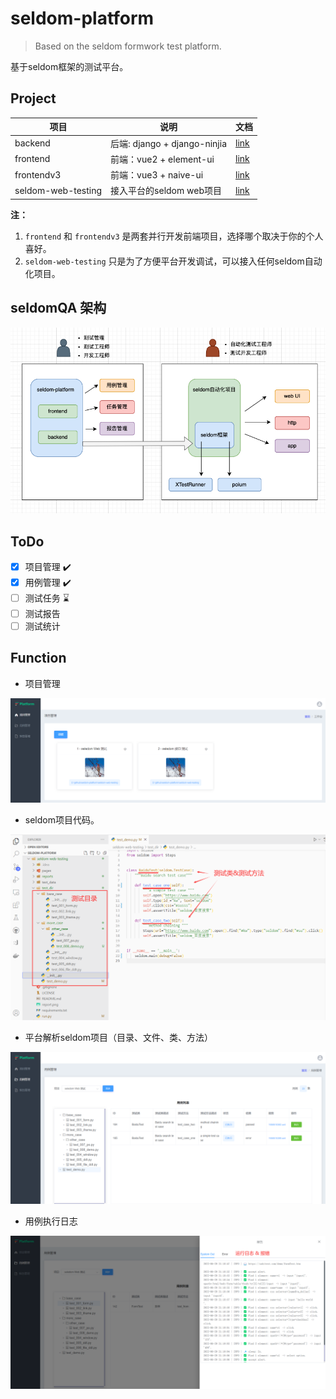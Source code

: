 # seldom-platform

> Based on the seldom formwork test platform.

基于seldom框架的测试平台。

## Project

|  项目   | 说明  |  文档  |
|  ----  | ----  | ----  |
| backend  | 后端: django + django-ninjia |  [link](./backend/README.md)   |
| frontend  | 前端：vue2 + element-ui |  [link](./frontend/README.md)  |
| frontendv3  | 前端：vue3 + naive-ui |  [link](./frontendv3/README.md) |
| seldom-web-testing  | 接入平台的seldom web项目 |  [link](./frontendv3/README.md) |

__注：__

1. `frontend` 和 `frontendv3` 是两套并行开发前端项目，选择哪个取决于你的个人喜好。
2. `seldom-web-testing` 只是为了方便平台开发调试，可以接入任何seldom自动化项目。

## seldomQA 架构

![](./architecture.png)

## ToDo
- [x] 项目管理 ✔️
- [x] 用例管理 ✔️
- [ ] 测试任务 ⌛
- [ ] 测试报告
- [ ] 测试统计

## Function

* 项目管理

![](./img/seldom-project-ui.png)

* seldom项目代码。

![](./img/seldom-project.png)

* 平台解析seldom项目（目录、文件、类、方法）

![](./img/seldom-platfrom.png)

* 用例执行日志

![](./img/seldom-report.png)

